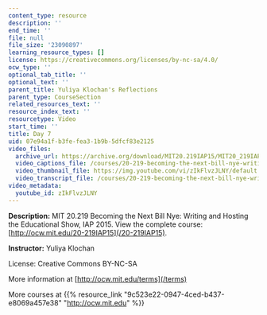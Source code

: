 ```yaml
---
content_type: resource
description: ''
end_time: ''
file: null
file_size: '23090897'
learning_resource_types: []
license: https://creativecommons.org/licenses/by-nc-sa/4.0/
ocw_type: ''
optional_tab_title: ''
optional_text: ''
parent_title: Yuliya Klochan's Reflections
parent_type: CourseSection
related_resources_text: ''
resource_index_text: ''
resourcetype: Video
start_time: ''
title: Day 7
uid: 07e94a1f-b3fe-fea3-1b9b-5dfcf83e2125
video_files:
  archive_url: https://archive.org/download/MIT20.219IAP15/MIT20_219IAP15_YK_D07_Reflections_360p.mp4
  video_captions_file: /courses/20-219-becoming-the-next-bill-nye-writing-and-hosting-the-educational-show-january-iap-2015/ff9c793e9d2c546e908ed98720a8482f_zIkFlvzJLNY.vtt
  video_thumbnail_file: https://img.youtube.com/vi/zIkFlvzJLNY/default.jpg
  video_transcript_file: /courses/20-219-becoming-the-next-bill-nye-writing-and-hosting-the-educational-show-january-iap-2015/2d868a36cb00aa734810248b9b2df007_zIkFlvzJLNY.pdf
video_metadata:
  youtube_id: zIkFlvzJLNY
---
```


**Description:** MIT 20.219 Becoming the Next Bill Nye: Writing and Hosting the Educational Show, IAP 2015. View the complete course: [http://ocw.mit.edu/20-219IAP15](/20-219IAP15).

**Instructor:** Yuliya Klochan

License: Creative Commons BY-NC-SA

More information at [http://ocw.mit.edu/terms](/terms)

More courses at {{% resource_link "9c523e22-0947-4ced-b437-e8069a457e38" "http://ocw.mit.edu" %}}

